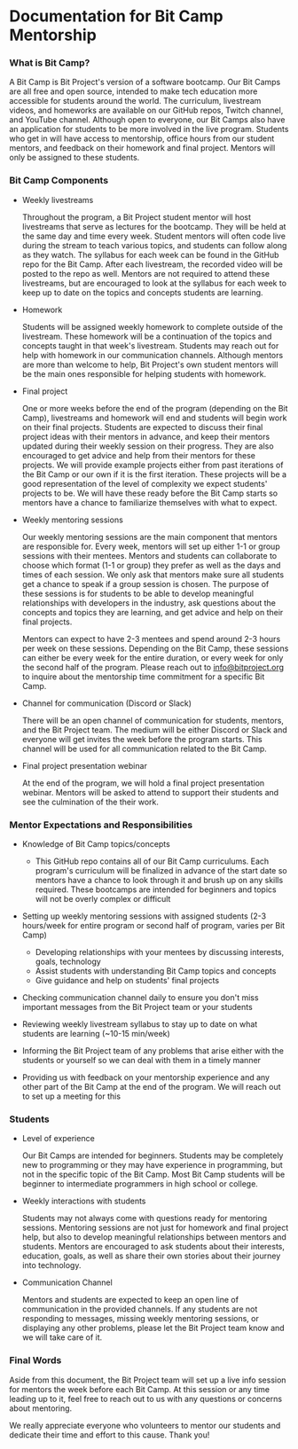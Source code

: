 # Documentation for Bit Camp Mentorship

### What is Bit Camp?

A Bit Camp is Bit Project's version of a software bootcamp. Our Bit Camps are all free and open source, intended to make tech education more accessible for students around the world. The curriculum, livestream videos, and homeworks are available on our GitHub repos, Twitch channel, and YouTube channel. Although open to everyone, our Bit Camps also have an application for students to be more involved in the live program. Students who get in will have access to mentorship, office hours from our student mentors, and feedback on their homework and final project. Mentors will only be assigned to these students.

### Bit Camp Components

- Weekly livestreams

    Throughout the program, a Bit Project student mentor will host livestreams that serve as lectures for the bootcamp. They will be held at the same day and time every week. Student mentors will often code live during the stream to teach various topics, and students can follow along as they watch. The syllabus for each week can be found in the GitHub repo for the Bit Camp. After each livestream, the recorded video will be posted to the repo as well. Mentors are not required to attend these livestreams, but are encouraged to look at the syllabus for each week to keep up to date on the topics and concepts students are learning.  

- Homework

    Students will be assigned weekly homework to complete outside of the livestream. These homework will be a continuation of the topics and concepts taught in that week's livestream. Students may reach out for help with homework in our communication channels. Although mentors are more than welcome to help, Bit Project's own student mentors will be the main ones responsible for helping students with homework.

- Final project

    One or more weeks before the end of the program (depending on the Bit Camp), livestreams and homework will end and students will begin work on their final projects. Students are expected to discuss their final project ideas with their mentors in advance, and keep their mentors updated during their weekly session on their progress. They are also encouraged to get advice and help from their mentors for these projects. We will provide example projects either from past iterations of the Bit Camp or our own if it is the first iteration. These projects will be a good representation of the level of complexity we expect students' projects to be. We will have these ready before the Bit Camp starts so mentors have a chance to familiarize themselves with what to expect.

- Weekly mentoring sessions

    Our weekly mentoring sessions are the main component that mentors are responsible for. Every week, mentors will set up either 1-1 or group sessions with their mentees. Mentors and students can collaborate to choose which format (1-1 or group) they prefer as well as the days and times of each session. We only ask that mentors make sure all students get a chance to speak if a group session is chosen. The purpose of these sessions is for students to be able to develop meaningful relationships with developers in the industry, ask questions about the concepts and topics they are learning, and get advice and help on their final projects. 

    Mentors can expect to have 2-3 mentees and spend around 2-3 hours per week on these sessions. Depending on the Bit Camp, these sessions can either be every week for the entire duration, or every week for only the second half of the program. Please reach out to info@bitproject.org to inquire about the mentorship time commitment for a specific Bit Camp. 

- Channel for communication (Discord or Slack)

    There will be an open channel of communication for students, mentors, and the Bit Project team. The medium will be either Discord or Slack and everyone will get invites the week before the program starts. This channel will be used for all communication related to the Bit Camp.

- Final project presentation webinar

    At the end of the program, we will hold a final project presentation webinar. Mentors will be asked to attend to support their students and see the culmination of the their work.

### Mentor Expectations and Responsibilities

- Knowledge of Bit Camp topics/concepts
    - This GitHub repo contains all of our Bit Camp curriculums. Each program's curriculum will be finalized in advance of the start date so mentors have a chance to look through it and brush up on any skills required. These bootcamps are intended for beginners and topics will not be overly complex or difficult

- Setting up weekly mentoring sessions with assigned students (2-3 hours/week for entire program or second half of program, varies per Bit Camp)
    - Developing relationships with your mentees by discussing interests, goals, technology
    - Assist students with understanding Bit Camp topics and concepts
    - Give guidance and help on students' final projects

- Checking communication channel daily to ensure you don't miss important messages from the Bit Project team or your students

- Reviewing weekly livestream syllabus to stay up to date on what students are learning (~10-15 min/week)

- Informing the Bit Project team of any problems that arise either with the students or yourself so we can deal with them in a timely manner

- Providing us with feedback on your mentorship experience and any other part of the Bit Camp at the end of the program. We will reach out to set up a meeting for this

### Students

- Level of experience

    Our Bit Camps are intended for beginners. Students may be completely new to programming or they may have experience in programming, but not in the specific topic of the Bit Camp. Most Bit Camp students will be beginner to intermediate programmers in high school or college.   

- Weekly interactions with students

    Students may not always come with questions ready for mentoring sessions. Mentoring sessions are not just for homework and final project help, but also to develop meaningful relationships between mentors and students. Mentors are encouraged to ask students about their interests, education, goals, as well as share their own stories about their journey into technology.

- Communication Channel

    Mentors and students are expected to keep an open line of communication in the provided channels. If any students are not responding to messages, missing weekly mentoring sessions, or displaying any other problems, please let the Bit Project team know and we will take care of it.

### Final Words

Aside from this document, the Bit Project team will set up a live info session for mentors the week before each Bit Camp. At this session or any time leading up to it, feel free to reach out to us with any questions or concerns about mentoring.

We really appreciate everyone who volunteers to mentor our students and dedicate their time and effort to this cause. Thank you!
